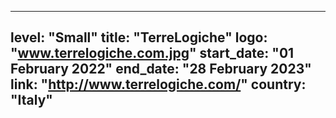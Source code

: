 
---
level: "Small"
title: "TerreLogiche"
logo: "www.terrelogiche.com.jpg"
start_date: "01 February 2022"
end_date: "28 February 2023"
link: "http://www.terrelogiche.com/"
country: "Italy"
---
